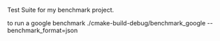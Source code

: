 Test Suite for my benchmark project.

to run a google benchmark 
./cmake-build-debug/benchmark_google --benchmark_format=json 